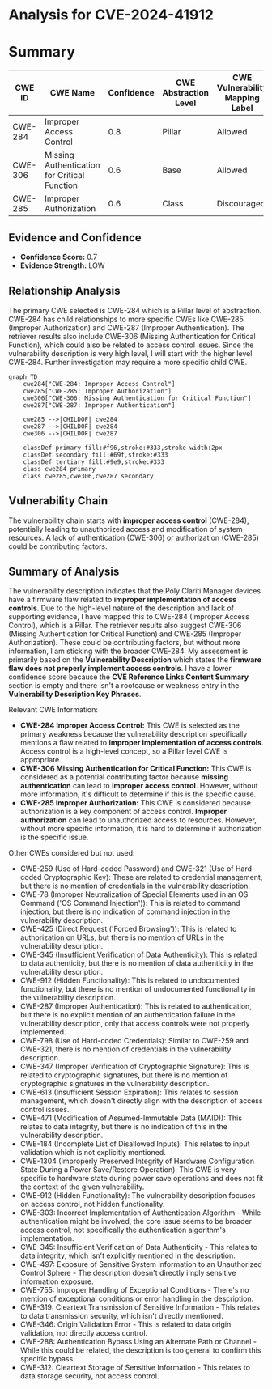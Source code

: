 # Analysis for CVE-2024-41912

# Summary
| CWE ID | CWE Name | Confidence | CWE Abstraction Level | CWE Vulnerability Mapping Label | CWE-Vulnerability Mapping Notes |
|---|---|---|---|---|---|
| CWE-284 | Improper Access Control | 0.8 | Pillar | Allowed | Primary CWE |
| CWE-306 | Missing Authentication for Critical Function | 0.6 | Base | Allowed | Secondary Candidate |
| CWE-285 | Improper Authorization | 0.6 | Class | Discouraged | Secondary Candidate |

## Evidence and Confidence

*   **Confidence Score:** 0.7
*   **Evidence Strength:** LOW

## Relationship Analysis
The primary CWE selected is CWE-284 which is a Pillar level of abstraction. CWE-284 has child relationships to more specific CWEs like CWE-285 (Improper Authorization) and CWE-287 (Improper Authentication). The retriever results also include CWE-306 (Missing Authentication for Critical Function), which could also be related to access control issues. Since the vulnerability description is very high level, I will start with the higher level CWE-284. Further investigation may require a more specific child CWE.

```mermaid
graph TD
    cwe284["CWE-284: Improper Access Control"]
    cwe285["CWE-285: Improper Authorization"]
    cwe306["CWE-306: Missing Authentication for Critical Function"]
    cwe287["CWE-287: Improper Authentication"]

    cwe285 -->|CHILDOF| cwe284
    cwe287 -->|CHILDOF| cwe284
    cwe306 -->|CHILDOF| cwe287

    classDef primary fill:#f96,stroke:#333,stroke-width:2px
    classDef secondary fill:#69f,stroke:#333
    classDef tertiary fill:#9e9,stroke:#333
    class cwe284 primary
    class cwe285,cwe306,cwe287 secondary
```

## Vulnerability Chain
The vulnerability chain starts with **improper access control** (CWE-284), potentially leading to unauthorized access and modification of system resources. A lack of authentication (CWE-306) or authorization (CWE-285) could be contributing factors.

## Summary of Analysis
The vulnerability description indicates that the Poly Clariti Manager devices have a firmware flaw related to **improper implementation of access controls**. Due to the high-level nature of the description and lack of supporting evidence, I have mapped this to CWE-284 (Improper Access Control), which is a Pillar. The retriever results also suggest CWE-306 (Missing Authentication for Critical Function) and CWE-285 (Improper Authorization). These could be contributing factors, but without more information, I am sticking with the broader CWE-284. My assessment is primarily based on the **Vulnerability Description** which states the **firmware flaw does not properly implement access controls**. I have a lower confidence score because the **CVE Reference Links Content Summary** section is empty and there isn't a rootcause or weakness entry in the **Vulnerability Description Key Phrases**.

Relevant CWE Information:

*   **CWE-284 Improper Access Control:** This CWE is selected as the primary weakness because the vulnerability description specifically mentions a flaw related to **improper implementation of access controls**. Access control is a high-level concept, so a Pillar level CWE is appropriate.
*   **CWE-306 Missing Authentication for Critical Function:** This CWE is considered as a potential contributing factor because **missing authentication** can lead to **improper access control**. However, without more information, it's difficult to determine if this is the specific cause.
*   **CWE-285 Improper Authorization:** This CWE is considered because authorization is a key component of access control. **Improper authorization** can lead to unauthorized access to resources. However, without more specific information, it is hard to determine if authorization is the specific issue.

Other CWEs considered but not used:

*   CWE-259 (Use of Hard-coded Password) and CWE-321 (Use of Hard-coded Cryptographic Key): These are related to credential management, but there is no mention of credentials in the vulnerability description.
*   CWE-78 (Improper Neutralization of Special Elements used in an OS Command ('OS Command Injection')): This is related to command injection, but there is no indication of command injection in the vulnerability description.
*   CWE-425 (Direct Request ('Forced Browsing')): This is related to authorization on URLs, but there is no mention of URLs in the vulnerability description.
*   CWE-345 (Insufficient Verification of Data Authenticity): This is related to data authenticity, but there is no mention of data authenticity in the vulnerability description.
*   CWE-912 (Hidden Functionality): This is related to undocumented functionality, but there is no mention of undocumented functionality in the vulnerability description.
*   CWE-287 (Improper Authentication): This is related to authentication, but there is no explicit mention of an authentication failure in the vulnerability description, only that access controls were not properly implemented.
*   CWE-798 (Use of Hard-coded Credentials): Similar to CWE-259 and CWE-321, there is no mention of credentials in the vulnerability description.
*   CWE-347 (Improper Verification of Cryptographic Signature): This is related to cryptographic signatures, but there is no mention of cryptographic signatures in the vulnerability description.
*   CWE-613 (Insufficient Session Expiration): This relates to session management, which doesn't directly align with the description of access control issues.
*   CWE-471 (Modification of Assumed-Immutable Data (MAID)): This relates to data integrity, but there is no indication of this in the vulnerability description.
*   CWE-184 (Incomplete List of Disallowed Inputs): This relates to input validation which is not explicitly mentioned.
*   CWE-1304 (Improperly Preserved Integrity of Hardware Configuration State During a Power Save/Restore Operation): This CWE is very specific to hardware state during power save operations and does not fit the context of the given vulnerability.
*   CWE-912 (Hidden Functionality): The vulnerability description focuses on access control, not hidden functionality.
*   CWE-303: Incorrect Implementation of Authentication Algorithm - While authentication might be involved, the core issue seems to be broader access control, not specifically the authentication algorithm's implementation.
*   CWE-345: Insufficient Verification of Data Authenticity - This relates to data integrity, which isn't explicitly mentioned in the description.
*   CWE-497: Exposure of Sensitive System Information to an Unauthorized Control Sphere - The description doesn't directly imply sensitive information exposure.
*   CWE-755: Improper Handling of Exceptional Conditions - There's no mention of exceptional conditions or error handling in the description.
*   CWE-319: Cleartext Transmission of Sensitive Information - This relates to data transmission security, which isn't directly mentioned.
*   CWE-346: Origin Validation Error - This is related to data origin validation, not directly access control.
*   CWE-288: Authentication Bypass Using an Alternate Path or Channel - While this could be related, the description is too general to confirm this specific bypass.
*   CWE-312: Cleartext Storage of Sensitive Information - This relates to data storage security, not access control.